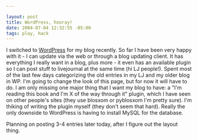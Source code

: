 ```yaml
--- 

layout: post
title: WordPress, hooray!
date: 2004-07-04 12:32:55 -05:00
tags: play, hack
---
```

I switched to <a href="http://www.wordpress.org">WordPress</a> for my blog recently.  So far I have been very happy with it - I can update via the web or through a blog updating client.  It has everything I really want in a blog, plus more - it even has an available plugin so I can post stuff to livejournal at the same time (hi LJ people!).  Spent most of the last few days categorizing the old entries in my LJ and my older blog in WP.  I'm going to change the look of this page, but for now it will have to do.  I am only missing one major thing that I want my blog to have: a "I'm reading this book and I'm X of the way through it" plugin, which I have seen on other people's sites (they use blosxom or pyblosxom I'm pretty sure).  I'm thiking of writing the plugin myself (they don't seem that hard).  Really the only downside to WordPress is having to install MySQL for the database.

Planning on posting 3-4 entries later today, after I figure out the layout thing.
